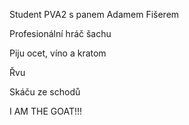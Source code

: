 Student PVA2 s panem Adamem Fišerem

Profesionální hráč šachu 

Piju ocet, víno a kratom 

Řvu 

Skáču ze schodů

I AM THE GOAT!!!
